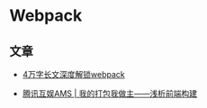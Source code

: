 # Webpack

## 文章

* [4万字长文深度解锁webpack](https://mp.weixin.qq.com/s/X9fWN4GbDFOLfOODZlLoVg)

* [腾讯互娱AMS | 我的打包我做主——浅析前端构建](https://mp.weixin.qq.com/s/52ja4nEhA4z0LWunxXsjUg)
